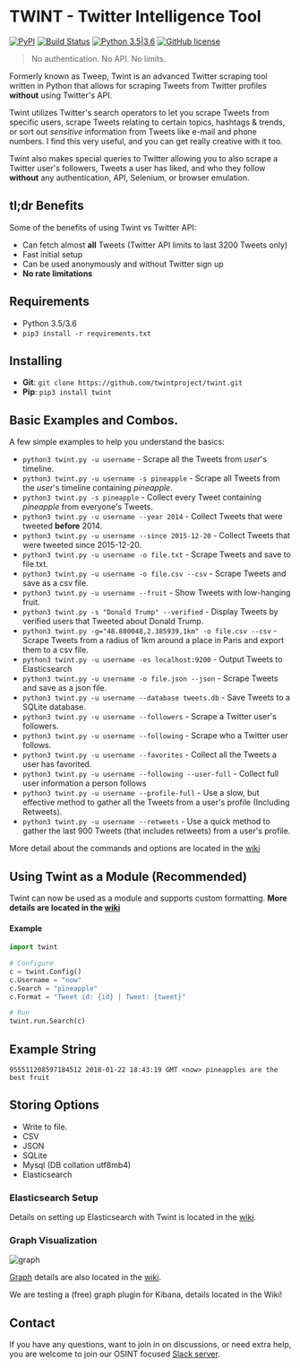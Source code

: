 # TWINT - Twitter Intelligence Tool
[![PyPI](https://img.shields.io/pypi/v/twint.svg)](https://pypi.org/project/twint/) [![Build Status](https://travis-ci.org/haccer/twint.svg?branch=master)](https://travis-ci.org/haccer/twint/) [![Python 3.5|3.6](https://img.shields.io/badge/Python-3.5%2F3.6-blue.svg)](https://www.python.org/download/releases/3.0/) [![GitHub license](https://img.shields.io/github/license/haccer/tweep.svg)](https://github.com/haccer/tweep/blob/master/LICENSE)

>No authentication. No API. No limits.

Formerly known as Tweep, Twint is an advanced Twitter scraping tool written in Python that allows for scraping Tweets from Twitter profiles **without** using Twitter's API.

Twint utilizes Twitter's search operators to let you scrape Tweets from specific users, scrape Tweets relating to certain topics, hashtags & trends, or sort out *sensitive* information from Tweets like e-mail and phone numbers. I find this very useful, and you can get really creative with it too.

Twint also makes special queries to Twitter allowing you to also scrape a Twitter user's followers, Tweets a user has liked, and who they follow **without** any authentication, API, Selenium, or browser emulation. 

## tl;dr Benefits
Some of the benefits of using Twint vs Twitter API:
- Can fetch almost __all__ Tweets (Twitter API limits to last 3200 Tweets only)
- Fast initial setup
- Can be used anonymously and without Twitter sign up
- **No rate limitations**

## Requirements
- Python 3.5/3.6
- `pip3 install -r requirements.txt`

## Installing
- **Git**: `git clone https://github.com/twintproject/twint.git`
- **Pip**: `pip3 install twint`

## Basic Examples and Combos.
A few simple examples to help you understand the basics:

- `python3 twint.py -u username` - Scrape all the Tweets from *user*'s timeline.
- `python3 twint.py -u username -s pineapple` - Scrape all Tweets from the *user*'s timeline containing _pineapple_.
- `python3 twint.py -s pineapple` - Collect every Tweet containing *pineapple* from everyone's Tweets.
- `python3 twint.py -u username --year 2014` - Collect Tweets that were tweeted **before** 2014.
- `python3 twint.py -u username --since 2015-12-20` - Collect Tweets that were tweeted since 2015-12-20.
- `python3 twint.py -u username -o file.txt` - Scrape Tweets and save to file.txt.
- `python3 twint.py -u username -o file.csv --csv` - Scrape Tweets and save as a csv file.
- `python3 twint.py -u username --fruit` - Show Tweets with low-hanging fruit.
- `python3 twint.py -s "Donald Trump" --verified` - Display Tweets by verified users that Tweeted about Donald Trump.
- `python3 twint.py -g="48.880048,2.385939,1km" -o file.csv --csv` - Scrape Tweets from a radius of 1km around a place in Paris and export them to a csv file.
- `python3 twint.py -u username -es localhost:9200` - Output Tweets to Elasticsearch
- `python3 twint.py -u username -o file.json --json` - Scrape Tweets and save as a json file.
- `python3 twint.py -u username --database tweets.db` - Save Tweets to a SQLite database.
- `python3 twint.py -u username --followers` - Scrape a Twitter user's followers.
- `python3 twint.py -u username --following` - Scrape who a Twitter user follows.
- `python3 twint.py -u username --favorites` - Collect all the Tweets a user has favorited.
- `python3 twint.py -u username --following --user-full` - Collect full user information a person follows
- `python3 twint.py -u username --profile-full` - Use a slow, but effective method to gather all the Tweets from a user's profile (Including Retweets).
- `python3 twint.py -u username --retweets` - Use a quick method to gather the last 900 Tweets (that includes retweets) from a user's profile.

More detail about the commands and options are located in the [wiki](https://github.com/twintproject/twint/wiki/Commands)

## Using Twint as a Module (Recommended)
Twint can now be used as a module and supports custom formatting. **More details are located in the [wiki](https://github.com/twintproject/twint/wiki/Module)**

#### Example
```python
import twint

# Configure
c = twint.Config()
c.Username = "now"
c.Search = "pineapple"
c.Format = "Tweet id: {id} | Tweet: {tweet}"

# Run
twint.run.Search(c)
```
## Example String
`955511208597184512 2018-01-22 18:43:19 GMT <now> pineapples are the best fruit`

## Storing Options
- Write to file.
- CSV
- JSON
- SQLite
- Mysql (DB collation utf8mb4)
- Elasticsearch

### Elasticsearch Setup

Details on setting up Elasticsearch with Twint is located in the [wiki](https://github.com/twintproject/twint/wiki/Elasticsearch). 

### Graph Visualization
![graph](https://i.imgur.com/EEJqB8n.png)

[Graph](https://github.com/twintproject/twint/tree/master/graph) details are also located in the [wiki](https://github.com/twintproject/twint/wiki/Graph). 

We are testing a (free) graph plugin for Kibana, details located in the Wiki!

## Contact

If you have any questions, want to join in on discussions, or need extra help, you are welcome to join our OSINT focused [Slack server](https://os-int.slack.com/join/shared_invite/enQtMzc4NzY5ODI3NDI3LWRlOGNhN2U3OTUwY2Q1OTk5MDI2YjliOWQ1OTI5NzAyZjc0MDhiYTQ3NTY4MjMxY2E0MTRhOTVlN2M0ZmJhMjI).

